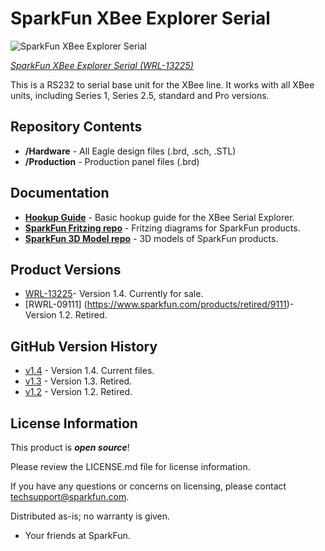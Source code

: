 SparkFun XBee Explorer Serial
==============================

![SparkFun XBee Explorer Serial](https://cdn.sparkfun.com//assets/parts/1/0/3/7/7/13225-01.jpg)

[*SparkFun XBee Explorer Serial (WRL-13225)*](https://www.sparkfun.com/products/9111)

This is a RS232 to serial base unit for the XBee line. 
It works with all XBee units, including Series 1, Series 2.5, standard and Pro versions.


Repository Contents
-------------------

* **/Hardware** - All Eagle design files (.brd, .sch, .STL)
* **/Production** - Production panel files (.brd)

Documentation
--------------
* **[Hookup Guide](https://learn.sparkfun.com/tutorials/exploring-xbees-and-xctu)** - Basic hookup guide for the XBee Serial Explorer.
* **[SparkFun Fritzing repo](https://github.com/sparkfun/Fritzing_Parts)** - Fritzing diagrams for SparkFun products.
* **[SparkFun 3D Model repo](https://github.com/sparkfun/3D_Models)** - 3D models of SparkFun products. 

Product Versions
----------------
* [WRL-13225](https://www.sparkfun.com/products/13225)- Version 1.4. Currently for sale. 
* [RWRL-09111] (https://www.sparkfun.com/products/retired/9111)- Version 1.2. Retired. 

GitHub Version History
---------------
* [v1.4](https://github.com/sparkfun/XBee_Explorer_Serial/tree/v1.4) - Version 1.4. Current files. 
* [v1.3](https://github.com/sparkfun/XBee_Explorer_Serial/tree/v1.3) - Version 1.3. Retired.  
* [v1.2](https://github.com/sparkfun/XBee_Explorer_Serial/tree/v1.2) - Version 1.2. Retired. 

License Information
-------------------

This product is _**open source**_! 

Please review the LICENSE.md file for license information. 

If you have any questions or concerns on licensing, please contact techsupport@sparkfun.com.

Distributed as-is; no warranty is given.

- Your friends at SparkFun.
